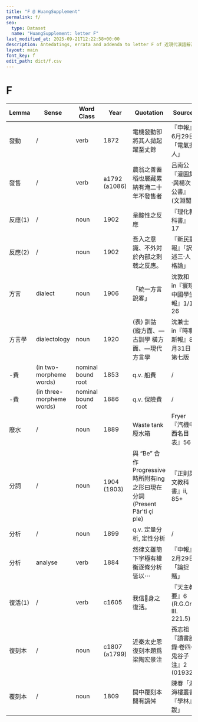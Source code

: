 ```yaml
---
title: "F @ HuangSupplement"
permalink: f/
seo:
  type: Dataset
  name: "HuangSupplement: letter F"
last_modified_at: 2025-09-21T12:22:58+00:00
description: Antedatings, errata and addenda to letter F of 近現代漢語辭源
layout: main
font_key: f
edit_path: dict/f.csv
---
```

# F

<!-- Anything not in the table must be before this comment. -->

Lemma|Sense|Word Class|Year|Quotation|Source|Note|
---|---|---|---|---|---|---|
發動|/|verb|1872|電機發動卽將其人拋起躍至丈餘|『申報』6月29日「電氣抛人」||
發售|/|verb|a1792 (a1086)|農翁之善蓄稻也層藏累納有淹二十年不發售者|吕南公『灌園集·與楊次公書』(文淵閣)||
反應(1)|/|noun|1902|呈酸性之反應|『理化教科書』17||
反應(2)|/|noun|1902|吾入之意識、不外対於內部之剌戟之反應。|『新民叢報』「訳述三·人格論」||
方言|dialect|noun|1906|「統一方言說畧」|沈敦和 in『寰球中國學生報』1/1, 26|cf. [#22](https://github.com/t18d/HuangSupplement/issues/22)|
方言學|dialectology|noun|1920|(表) 訓詁 {縱方面、—古訓學 橫方面、—現代方言學|沈兼士 in『時事新報』8月31日第七版||
-費|(in two-morpheme words)|nominal bound root|1853|q.v. 船費|/||
-費|(in three-morpheme words)|nominal bound root|1886|q.v. 保險費|/||
廢水|/|noun|1889|Waste tank 廢水箱|Fryer『汽機中西名目表』56||
分詞|/|noun|1904 (1903)|與 “Be” 合作Progressive時所附有ing之形曰現在分詞 (Present Pär'ti çi ple)|『正則英文教科書』ii, 85+||
分析|/|noun|1899|q.v. 定量分析, 定性分析|/||
分析|analyse|verb|1884|然律文雖簡下字極有權衡逐條分析皆以⋯|『申報』2月29日「論捉賭」|as one verb instead of two|
復活(1)|/|verb|c1605|我信󰿩身之復活。|『天主教要』6 (R.G.Or. III. 221.5)||
復刻本|/|noun|c1807 (a1799)|近秦太史恩復刻本題爲梁陶宏景注|孫志祖『讀書脞錄·卷四·鬼谷子注』2 (01932)|cf. 覆刻本|
覆刻本|/|noun|1809|閩中覆刻本閒有譌舛|陳春「湖海樓叢書『學林』跋」|cf. 復刻本|
